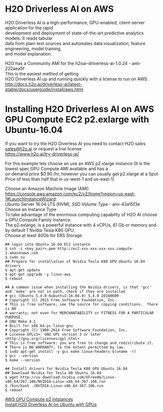 # H2O Driverless AI on AWS
H2O Driverless AI is a high-performance, GPU-enabled, client-server application for the rapid \
development and deployment of state-of-the-art predictive analytics models. It reads tabular \
data from plain text sources and automates data visualization, feature engineering, model training, \
and model explanation.

H2O has a Community AMI for the h2oai-driverless-ai-1.0.24 - ami-222aea5f \
This is the easiest method of getting \
H2O Driverless AI up and running quickly with a license to run on AWS. \
http://docs.h2o.ai/driverless-ai/latest-stable/docs/userguide/install/aws.html

# Installing H2O Driverless AI on AWS GPU Compute EC2 p2.exlarge with Ubuntu-16.04

If you want to try the H2O Diverless AI you need to contact H2O sales sales@h2o.ai or request a trial license \
https://www.h2o.ai/try-driverless-ai/

For this example lets choose an use an AWS p2.xlarge instance (It is the lowest spec GPU Compute AMI available and has a \
on demand price $0.90 /hr, however you can usually get p2.xlarge at a Spot Price of less than half that in us-west-1 and us-east-1)

Choose an Amazon Machine Image (AMI) \
https://console.aws.amazon.com/ec2/v2/home?region=us-east-1#LaunchInstanceWizard: \
Ubuntu Server 16.04 LTS (HVM), SSD Volume Type - ami-43a15f3e \
Choose an Instance Type \
To take advantage of the enormous computing capability of H2O AI choose a GPU Compute Family Instance. \
The p2.exlarge, is a powerful instance with 4 vCPUs, 61 Gb or memory and by default 1 Nvidia Tesla K80 GPU. \
Choose at least 40Gb for EBS Storage

```
## login into Ubuntu 16.04 EC2 instance
$ ssh -i <key_pair>.pem http://ec2-xxx-xxx-xxx-xxx.compute-1.amazonaws.com
$ sudo su
## Prepare for installation of Nvidia Tesla K80 GPU Ubuntu 16.04 drivers
$ apt-get update
$ apt-get upgrade -y linux-aws
$ reboot
```

```
## A common issue when installing the Nvidia drivers, is that 'gcc' and 'make' are not in path, check if they are installed
# gcc (Ubuntu 5.4.0-6ubuntu1~16.04.9) 5.4.0 20160609
# Copyright (C) 2015 Free Software Foundation, Inc.
# This is free software; see the source for copying conditions.  There is NO
# warranty; not even for MERCHANTABILITY or FITNESS FOR A PARTICULAR PURPOSE.
# GNU Make 4.1
# Built for x86_64-pc-linux-gnu
# Copyright (C) 1988-2014 Free Software Foundation, Inc.
# License GPLv3+: GNU GPL version 3 or later <http://gnu.org/licenses/gpl.html>
# This is free software: you are free to change and redistribute it.
# There is NO WARRANTY, to the extent permitted by law.
$ sudo apt-get install -y gcc make linux-headers-$(uname -r)
$ gcc --version
$ make --version

## Install drivers for Nvidia Tesla K80 GPU Ubuntu 16.04
## Download Nvidia for Tesla 80 Ubuntu 16.04
$ wget http://us.download.nvidia.com/XFree86/Linux-x86_64/367.106/NVIDIA-Linux-x86_64-367.106.run
$ /bin/bash ./NVIDIA-Linux-x86_64-367.106.run
$ reboot
```


[AWS GPU Compute p2 intstances](https://aws.amazon.com/ec2/instance-types/p2/) \
[Install H2O Diverless AI on Ubuntu with GPUs](http://docs.h2o.ai/driverless-ai/latest-stable/docs/userguide/install/ubuntu.html# )





